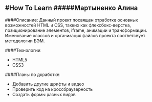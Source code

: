 #**How To Learn**
#####Мартыненко Алина
----
####Описание:
Данный проект посвящен отработке основных возможностей HTML и CSS, такких как флексбокс-верстка, позиционирование элементов, iframe, анимации и трансформации. Именование классов и организация файлов проекта соответсвует методологии БЭМ.

####Технологии:
* HTML5
* CSS3

####Планы по доработке:
* Добавить другие шрифты и видео
* Проверить код на кроссбраузерность
* Создать формы разных видов
